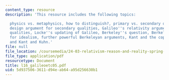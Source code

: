 ```yaml
---
content_type: resource
description: 'This resource includes the following topics:

  physics vs. metaphysics, how to distinguish?, primary vs. secondary qualities, Galileo''s
  design argument for secondary qualities, Galileo''s relativity argument for secondary
  qualities, Locke''s updating of Galileo, Berkeley''s question, Berkeleyan argument
  for idealism, further powerful Berkeleyan arguments, Kant and the copernican revolution,
  and Kant and Kuhn.'
file: null
file_location: /coursemedia/24-03-relativism-reason-and-reality-spring-2005/5d9375063611d94eab64a95d256630b1_l16_galileoetc05.pdf
file_type: application/pdf
resourcetype: Document
title: l16_galileoetc05.pdf
uid: 5d937506-3611-d94e-ab64-a95d256630b1
---
```

